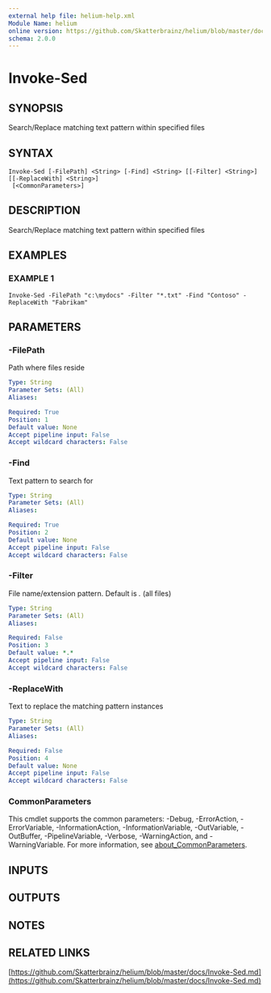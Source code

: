 ```yaml
---
external help file: helium-help.xml
Module Name: helium
online version: https://github.com/Skatterbrainz/helium/blob/master/docs/Invoke-Sed.md
schema: 2.0.0
---
```


# Invoke-Sed

## SYNOPSIS
Search/Replace matching text pattern within specified files

## SYNTAX

```
Invoke-Sed [-FilePath] <String> [-Find] <String> [[-Filter] <String>] [[-ReplaceWith] <String>]
 [<CommonParameters>]
```

## DESCRIPTION
Search/Replace matching text pattern within specified files

## EXAMPLES

### EXAMPLE 1
```
Invoke-Sed -FilePath "c:\mydocs" -Filter "*.txt" -Find "Contoso" -ReplaceWith "Fabrikam"
```

## PARAMETERS

### -FilePath
Path where files reside

```yaml
Type: String
Parameter Sets: (All)
Aliases:

Required: True
Position: 1
Default value: None
Accept pipeline input: False
Accept wildcard characters: False
```

### -Find
Text pattern to search for

```yaml
Type: String
Parameter Sets: (All)
Aliases:

Required: True
Position: 2
Default value: None
Accept pipeline input: False
Accept wildcard characters: False
```

### -Filter
File name/extension pattern.
Default is *.* (all files)

```yaml
Type: String
Parameter Sets: (All)
Aliases:

Required: False
Position: 3
Default value: *.*
Accept pipeline input: False
Accept wildcard characters: False
```

### -ReplaceWith
Text to replace the matching pattern instances

```yaml
Type: String
Parameter Sets: (All)
Aliases:

Required: False
Position: 4
Default value: None
Accept pipeline input: False
Accept wildcard characters: False
```

### CommonParameters
This cmdlet supports the common parameters: -Debug, -ErrorAction, -ErrorVariable, -InformationAction, -InformationVariable, -OutVariable, -OutBuffer, -PipelineVariable, -Verbose, -WarningAction, and -WarningVariable. For more information, see [about_CommonParameters](http://go.microsoft.com/fwlink/?LinkID=113216).

## INPUTS

## OUTPUTS

## NOTES

## RELATED LINKS

[https://github.com/Skatterbrainz/helium/blob/master/docs/Invoke-Sed.md](https://github.com/Skatterbrainz/helium/blob/master/docs/Invoke-Sed.md)

